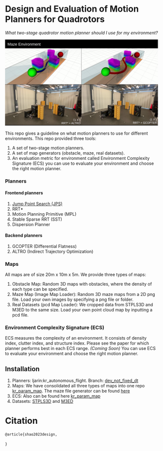 # Design and Evaluation of Motion Planners for Quadrotors
*What two-stage quadrotor motion planner should I use for my environment?* 

![Experiment of Quadrotor flying through a small maze](https://github.com/KumarRobotics/kr_mp_design/blob/main/pics/real_exp_maze.png)

This repo gives a guideline on what motion planners to use for different environments. This repo provided three tools:
1. A set of two-stage motion planners.
2. A set of map generators (obstacle, maze, real datasets).
3. An evaluation metric for environment called Environment Complexity Signature (ECS) you can use to evaluate your environment and choose the right motion planner.

### Planners
#### Frontend planners
1. [Jump Point Search (JPS)](https://github.com/KumarRobotics/jps3d)
2. RRT*
3. Motion Planning Primitive (MPL)
4. Stable Sparse RRT (SST)
5. Dispersion Planner 
#### Backend planners
1. GCOPTER (Differential Flatness)
2. ALTRO (Indirect Trajectory Optimization)
### Maps
All maps are of size 20m x 10m x 5m. We provide three types of maps:
1. Obstacle Map: Random 3D maps with obstacles, where the density of each type can be specified.
2. Maze Map (Image Map Loader): Random 3D maze maps from a 2D png file. Load your own images by specifying a png file or folder.
3. Real Datasets (pcd Map Loader): We cropped data from STPLS3D and M3ED to the same size. Load your own point cloud map by inputting a pcd file.


### Environment Complexity Signature (ECS)
ECS measures the complexity of an environment. It consists of density index, clutter index, and structure index. Please see the paper for which planner performs best in each ECS range. *(Coming Soon)* You can use ECS to evaluate your environment and choose the right motion planner.

## Installation
1. Planners: ljarin:kr_autonomous_flight. Branch: [dev_not_fixed_dt](https://github.com/ljarin/kr_autonomous_flight/tree/dev_not_fixed_dt)
2. Maps: We have consolidated all three types of maps into one repo [kr_param_map](https://github.com/KumarRobotics/kr_param_map). The maze file generator can be found [here](https://github.com/shaoyifei96/multi_solution_mazegenerator)
3. ECS: Also can be found here [kr_param_map](https://github.com/KumarRobotics/kr_param_map)
4. Datasets: [STPLS3D](https://www.stpls3d.com/) and [M3ED](https://m3ed.io/)


# Citation
```
@article{shao2023design,
  
}
```



